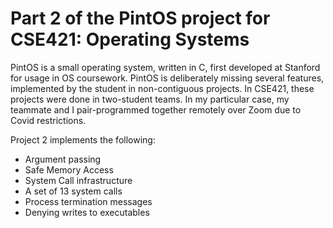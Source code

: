 # Part 2 of the PintOS project for CSE421: Operating Systems

PintOS is a small operating system, written in C, first developed at Stanford for usage in OS coursework. PintOS is deliberately missing several features, implemented by the student in non-contiguous projects. In CSE421, these projects were done in two-student teams. In my particular case, my teammate and I pair-programmed together remotely over Zoom due to Covid restrictions.

Project 2 implements the following:
- Argument passing
- Safe Memory Access
- System Call infrastructure
- A set of 13 system calls 
- Process termination messages
- Denying writes to executables
